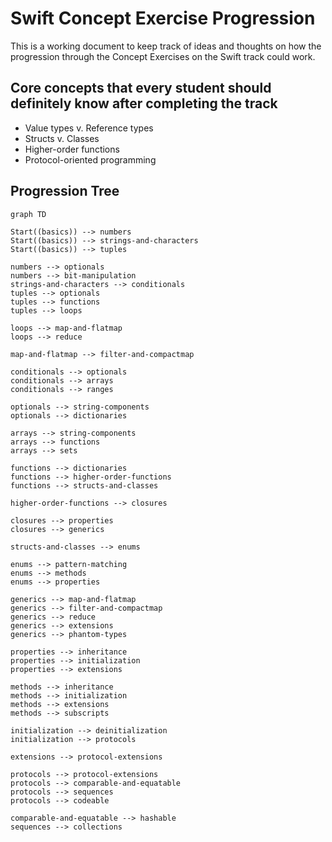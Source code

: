 # Swift Concept Exercise Progression

This is a working document to keep track of ideas and thoughts on how the progression through the Concept Exercises on the Swift track could work.

## Core concepts that every student should definitely know after completing the track

- Value types v. Reference types
- Structs v. Classes
- Higher-order functions
- Protocol-oriented programming

## Progression Tree

```mermaid
graph TD

Start((basics)) --> numbers
Start((basics)) --> strings-and-characters
Start((basics)) --> tuples

numbers --> optionals
numbers --> bit-manipulation
strings-and-characters --> conditionals
tuples --> optionals
tuples --> functions
tuples --> loops

loops --> map-and-flatmap
loops --> reduce

map-and-flatmap --> filter-and-compactmap

conditionals --> optionals
conditionals --> arrays
conditionals --> ranges

optionals --> string-components
optionals --> dictionaries

arrays --> string-components
arrays --> functions
arrays --> sets

functions --> dictionaries
functions --> higher-order-functions
functions --> structs-and-classes

higher-order-functions --> closures

closures --> properties
closures --> generics

structs-and-classes --> enums

enums --> pattern-matching
enums --> methods
enums --> properties

generics --> map-and-flatmap
generics --> filter-and-compactmap
generics --> reduce
generics --> extensions
generics --> phantom-types

properties --> inheritance
properties --> initialization
properties --> extensions

methods --> inheritance
methods --> initialization
methods --> extensions
methods --> subscripts

initialization --> deinitialization
initialization --> protocols

extensions --> protocol-extensions

protocols --> protocol-extensions
protocols --> comparable-and-equatable
protocols --> sequences
protocols --> codeable

comparable-and-equatable --> hashable
sequences --> collections
```
